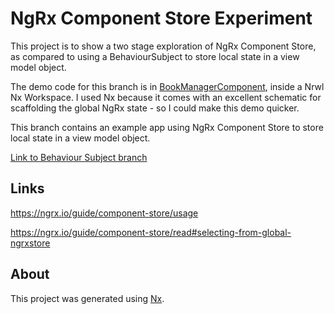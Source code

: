 # NgRx Component Store Experiment

This project is to show a two stage exploration of NgRx Component Store, as compared to using a BehaviourSubject to store local state in a view model object.

The demo code for this branch is in [BookManagerComponent](https://github.com/tomwhite007/ngrx-component-store-experiment/blob/main/apps/playground/src/app/book-manager/book-manager.component.ts), inside a Nrwl Nx Workspace. I used Nx because it comes with an excellent schematic for scaffolding the global NgRx state - so I could make this demo quicker.

This branch contains an example app using NgRx Component Store to store local state in a view model object.

[Link to Behaviour Subject branch](https://github.com/tomwhite007/ngrx-component-store-experiment/tree/original-version-using-behaviour-subjects)

## Links

https://ngrx.io/guide/component-store/usage

https://ngrx.io/guide/component-store/read#selecting-from-global-ngrxstore

## About

This project was generated using [Nx](https://nx.dev).
